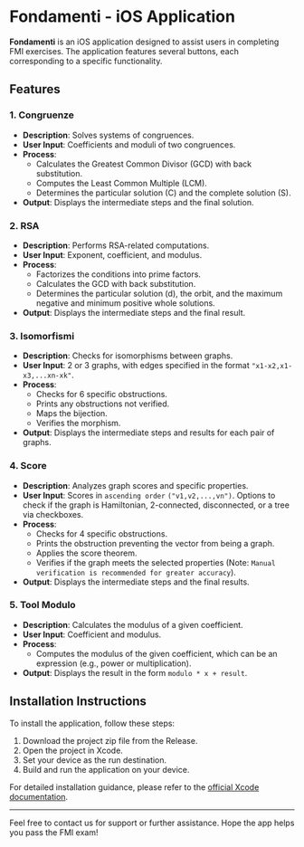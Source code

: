 # Fondamenti - iOS Application

**Fondamenti** is an iOS application designed to assist users in completing FMI exercises. The application features several buttons, each corresponding to a specific functionality.

## Features

### 1. Congruenze
- **Description**: Solves systems of congruences.
- **User Input**: Coefficients and moduli of two congruences.
- **Process**:
  - Calculates the Greatest Common Divisor (GCD) with back substitution.
  - Computes the Least Common Multiple (LCM).
  - Determines the particular solution (C) and the complete solution (S).
- **Output**: Displays the intermediate steps and the final solution.

### 2. RSA
- **Description**: Performs RSA-related computations.
- **User Input**: Exponent, coefficient, and modulus.
- **Process**:
  - Factorizes the conditions into prime factors.
  - Calculates the GCD with back substitution.
  - Determines the particular solution (d), the orbit, and the maximum negative and minimum positive whole solutions.
- **Output**: Displays the intermediate steps and the final result.

### 3. Isomorfismi
- **Description**: Checks for isomorphisms between graphs.
- **User Input**: 2 or 3 graphs, with edges specified in the format `"x1-x2,x1-x3,...xn-xk"`.
- **Process**:
  - Checks for 6 specific obstructions.
  - Prints any obstructions not verified.
  - Maps the bijection.
  - Verifies the morphism.
- **Output**: Displays the intermediate steps and results for each pair of graphs.

### 4. Score
- **Description**: Analyzes graph scores and specific properties.
- **User Input**: Scores in `ascending order` `("v1,v2,...,vn")`. Options to check if the graph is Hamiltonian, 2-connected, disconnected, or a tree via checkboxes.
- **Process**:
  - Checks for 4 specific obstructions.
  - Prints the obstruction preventing the vector from being a graph.
  - Applies the score theorem.
  - Verifies if the graph meets the selected properties (Note: `Manual verification is recommended for greater accuracy`).
- **Output**: Displays the intermediate steps and the final results.

### 5. Tool Modulo
- **Description**: Calculates the modulus of a given coefficient.
- **User Input**: Coefficient and modulus.
- **Process**: 
  - Computes the modulus of the given coefficient, which can be an expression (e.g., power or multiplication).
- **Output**: Displays the result in the form `modulo * x + result`.

## Installation Instructions

To install the application, follow these steps:

1. Download the project zip file from the Release.
2. Open the project in Xcode.
3. Set your device as the run destination.
4. Build and run the application on your device.

For detailed installation guidance, please refer to the [official Xcode documentation](https://developer.apple.com/documentation/xcode).

---

Feel free to contact us for support or further assistance. Hope the app helps you pass the FMI exam!